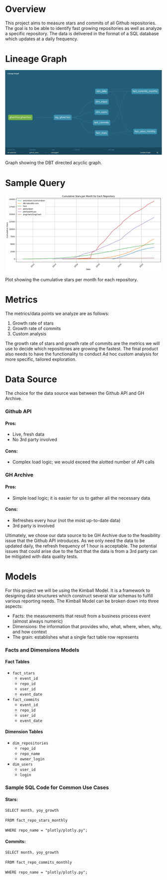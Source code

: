 # Overview
This project aims to measure stars and commits of all Github repositories. The goal is to be able to identify fast growing repositories as well as analyze a specific repository. The data is delivered in the format of a SQL database which updates at a daily frequency.

# Lineage Graph
![DBT DAG](docs/dbt_dag.png)

Graph showing the DBT directed acyclic graph.

# Sample Query
![Cumulative Monthly Stars Plot](notebooks/cumu_monthly_stars.png)

Plot showing the cumulative stars per month for each repository.

# Metrics

The metrics/data points we analyze are as follows:

1. Growth rate of stars
2. Growth rate of commits
3. Custom analysis

The growth rate of stars and growth rate of commits are the metrics we will use to decide which repositories are growing the fastest. The final product also needs to have the functionality to conduct Ad hoc custom analysis for more specific, tailored exploration.

# Data Source
The choice for the data source was between the Github API and GH Archive.

### Github API
#### Pros:
* Live, fresh data
* No 3rd party involved
  
#### Cons:
* Complex load logic; we would exceed the alotted number of API calls

### GH Archive
#### Pros:
*  Simple load logic; it is easier for us to gather all the necessary data

#### Cons:
*  Refreshes every hour (not the most up-to-date data)
*  3rd party is involved

Ultimately, we chose our data source to be GH Archive due to the feasibility issue that the Github API introduces. As we only need the data to be updated daily, the refresh frequency of 1 hour is acceptable. The potential issues that could arise due to the fact that the data is from a 3rd party can be mitigated with data quality tests.

# Models

For this project we will be using the Kimball Model. It is a framework to designing data structures which construct several star schemas to fulfill various reporting needs. The Kimball Model can be broken down into three aspects:
* Facts: the measurements that result from a business process event (almost always numeric)
* Dimensions: the information that provides who, what, where, when, why, and how context
* The grain: establishes what a single fact table row represents

### Facts and Dimensions Models
#### Fact Tables
* `fact_stars`
  * `event_id`
  * `repo_id`
  * `user_id`
  * `event_date`
* `fact_commits`
  * `event_id`
  * `repo_id`
  * `user_id`
  * `event_date`

#### Dimension Tables
* `dim_repositories`
  * `repo_id`
  * `repo_name`
  * `owner_login`
* `dim_users`
  * `user_id`
  * `login`

 
### Sample SQL Code for Common Use Cases
#### Stars:
```
SELECT month, yoy_growth

FROM fact_repo_stars_monthly

WHERE repo_name = "plotly/plotly.py";
```

#### Commits:
```
SELECT month, yoy_growth

FROM fact_repo_commits_monthly

WHERE repo_name = "plotly/plotly.py";
```
